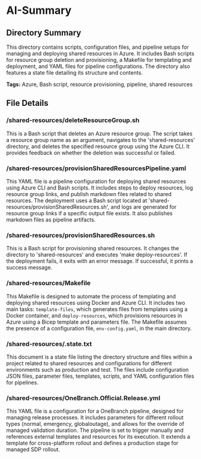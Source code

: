 # AI-Summary
## Directory Summary
This directory contains scripts, configuration files, and pipeline setups for managing and deploying shared resources in Azure. It includes Bash scripts for resource group deletion and provisioning, a Makefile for templating and deployment, and YAML files for pipeline configurations. The directory also features a state file detailing its structure and contents.

**Tags:** Azure, Bash script, resource provisioning, pipeline, shared resources

## File Details
    
### /shared-resources/deleteResourceGroup.sh
This is a Bash script that deletes an Azure resource group. The script takes a resource group name as an argument, navigates to the 'shared-resources' directory, and deletes the specified resource group using the Azure CLI. It provides feedback on whether the deletion was successful or failed.

### /shared-resources/provisionSharedResourcesPipeline.yaml
This YAML file is a pipeline configuration for deploying shared resources using Azure CLI and Bash scripts. It includes steps to deploy resources, log resource group links, and publish markdown files related to shared resources. The deployment uses a Bash script located at 'shared-resources/provisionSharedResources.sh', and logs are generated for resource group links if a specific output file exists. It also publishes markdown files as pipeline artifacts.

### /shared-resources/provisionSharedResources.sh
This is a Bash script for provisioning shared resources. It changes the directory to 'shared-resources' and executes 'make deploy-resources'. If the deployment fails, it exits with an error message. If successful, it prints a success message.

### /shared-resources/Makefile
This Makefile is designed to automate the process of templating and deploying shared resources using Docker and Azure CLI. It includes two main tasks: `template-files`, which generates files from templates using a Docker container, and `deploy-resources`, which provisions resources in Azure using a Bicep template and parameters file. The Makefile assumes the presence of a configuration file, `env-config.yaml`, in the main directory.

### /shared-resources/.state.txt
This document is a state file listing the directory structure and files within a project related to shared resources and configurations for different environments such as production and test. The files include configuration JSON files, parameter files, templates, scripts, and YAML configuration files for pipelines.

### /shared-resources/OneBranch.Official.Release.yml
This YAML file is a configuration for a OneBranch pipeline, designed for managing release processes. It includes parameters for different rollout types (normal, emergency, globaloutage), and allows for the override of managed validation duration. The pipeline is set to trigger manually and references external templates and resources for its execution. It extends a template for cross-platform rollout and defines a production stage for managed SDP rollout.
